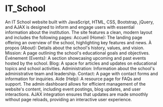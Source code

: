 # IT_School
An IT School website built with JavaScript, HTML, CSS, Bootstrap, jQuery, and AJAX is designed to inform and engage users with essential information about the institution.
The site features a clean, modern layout and includes the following pages:
Accueil (Home): The landing page offering an overview of the school, highlighting key features and news.
À propos (About): Details about the school's history, values, and vision.
Mission: A page outlining the school's educational goals and objectives.
Événement (Events): A section showcasing upcoming and past events hosted by the school.
Blog: A space for articles and updates on educational topics and school activities.
Administration: Information about the school's administrative team and leadership.
Contact: A page with contact forms and information for inquiries.
Aide (Help): A resource page for FAQs and support.
The admin dashboard allows for efficient management of the website's content, including event postings, blog updates, and user interactions. AJAX integration ensures that updates are made smoothly without page reloads, providing an interactive user experience.
